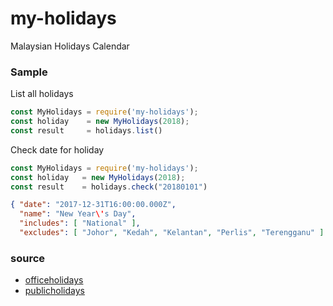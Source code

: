 # my-holidays
Malaysian Holidays Calendar

### Sample

List all holidays

```js
const MyHolidays = require('my-holidays');
const holiday    = new MyHolidays(2018);
const result     = holidays.list()
```

Check date for holiday

```js
const MyHolidays = require('my-holidays');
const holiday   = new MyHolidays(2018);
const result    = holidays.check("20180101")
```

```json
{ "date": "2017-12-31T16:00:00.000Z",
  "name": "New Year\'s Day",
  "includes": [ "National" ],
  "excludes": [ "Johor", "Kedah", "Kelantan", "Perlis", "Terengganu" ] }
```
### source
- [officeholidays](https://www.officeholidays.com/countries/malaysia/)
- [publicholidays](https://publicholidays.com.my/2018-dates/)